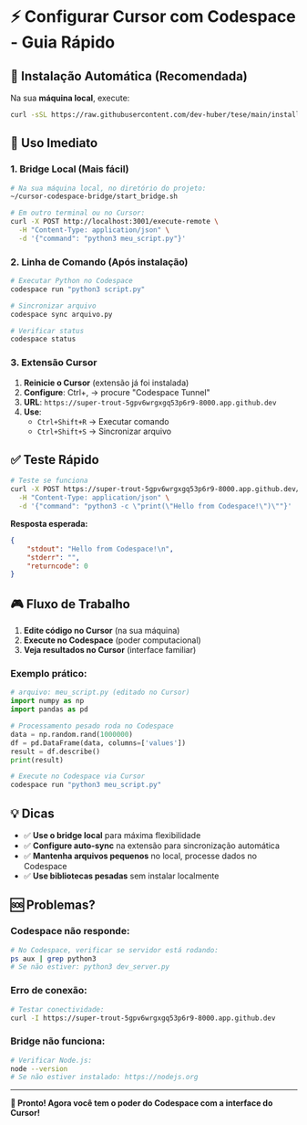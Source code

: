 # ⚡ Configurar Cursor com Codespace - Guia Rápido

## 🎯 Instalação Automática (Recomendada)

Na sua **máquina local**, execute:

```bash
curl -sSL https://raw.githubusercontent.com/dev-huber/tese/main/install_cursor_tunnel.sh | bash
```

## 🚀 Uso Imediato

### 1. Bridge Local (Mais fácil)
```bash
# Na sua máquina local, no diretório do projeto:
~/cursor-codespace-bridge/start_bridge.sh

# Em outro terminal ou no Cursor:
curl -X POST http://localhost:3001/execute-remote \
  -H "Content-Type: application/json" \
  -d '{"command": "python3 meu_script.py"}'
```

### 2. Linha de Comando (Após instalação)
```bash
# Executar Python no Codespace
codespace run "python3 script.py"

# Sincronizar arquivo
codespace sync arquivo.py

# Verificar status
codespace status
```

### 3. Extensão Cursor
1. **Reinicie o Cursor** (extensão já foi instalada)
2. **Configure**: Ctrl+, → procure "Codespace Tunnel" 
3. **URL**: `https://super-trout-5gpv6wrgxgq53p6r9-8000.app.github.dev`
4. **Use**: 
   - `Ctrl+Shift+R` → Executar comando
   - `Ctrl+Shift+S` → Sincronizar arquivo

## ✅ Teste Rápido

```bash
# Teste se funciona
curl -X POST https://super-trout-5gpv6wrgxgq53p6r9-8000.app.github.dev/execute \
  -H "Content-Type: application/json" \
  -d '{"command": "python3 -c \"print(\"Hello from Codespace!\")\""}'
```

**Resposta esperada:**
```json
{
    "stdout": "Hello from Codespace!\n",
    "stderr": "",
    "returncode": 0
}
```

## 🎮 Fluxo de Trabalho

1. **Edite código no Cursor** (na sua máquina)
2. **Execute no Codespace** (poder computacional)
3. **Veja resultados no Cursor** (interface familiar)

### Exemplo prático:
```python
# arquivo: meu_script.py (editado no Cursor)
import numpy as np
import pandas as pd

# Processamento pesado roda no Codespace
data = np.random.rand(1000000)
df = pd.DataFrame(data, columns=['values'])
result = df.describe()
print(result)
```

```bash
# Execute no Codespace via Cursor
codespace run "python3 meu_script.py"
```

## 💡 Dicas

- ✅ **Use o bridge local** para máxima flexibilidade
- ✅ **Configure auto-sync** na extensão para sincronização automática
- ✅ **Mantenha arquivos pequenos** no local, processe dados no Codespace
- ✅ **Use bibliotecas pesadas** sem instalar localmente

## 🆘 Problemas?

### Codespace não responde:
```bash
# No Codespace, verificar se servidor está rodando:
ps aux | grep python3
# Se não estiver: python3 dev_server.py
```

### Erro de conexão:
```bash
# Testar conectividade:
curl -I https://super-trout-5gpv6wrgxgq53p6r9-8000.app.github.dev
```

### Bridge não funciona:
```bash
# Verificar Node.js:
node --version
# Se não estiver instalado: https://nodejs.org
```

---

**🎉 Pronto! Agora você tem o poder do Codespace com a interface do Cursor!**

